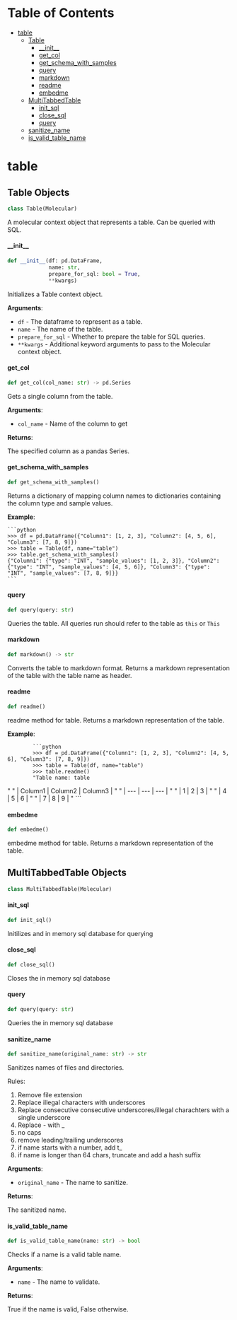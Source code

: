 # Table of Contents

* [table](#modaic.context.table)
  * [Table](#modaic.context.table.Table)
    * [\_\_init\_\_](#modaic.context.table.Table.__init__)
    * [get\_col](#modaic.context.table.Table.get_col)
    * [get\_schema\_with\_samples](#modaic.context.table.Table.get_schema_with_samples)
    * [query](#modaic.context.table.Table.query)
    * [markdown](#modaic.context.table.Table.markdown)
    * [readme](#modaic.context.table.Table.readme)
    * [embedme](#modaic.context.table.Table.embedme)
  * [MultiTabbedTable](#modaic.context.table.MultiTabbedTable)
    * [init\_sql](#modaic.context.table.MultiTabbedTable.init_sql)
    * [close\_sql](#modaic.context.table.MultiTabbedTable.close_sql)
    * [query](#modaic.context.table.MultiTabbedTable.query)
  * [sanitize\_name](#modaic.context.table.sanitize_name)
  * [is\_valid\_table\_name](#modaic.context.table.is_valid_table_name)

<a id="modaic.context.table"></a>

# table

<a id="modaic.context.table.Table"></a>

## Table Objects

```python
class Table(Molecular)
```

A molecular context object that represents a table. Can be queried with SQL.

<a id="modaic.context.table.Table.__init__"></a>

#### \_\_init\_\_

```python
def __init__(df: pd.DataFrame,
             name: str,
             prepare_for_sql: bool = True,
             **kwargs)
```

Initializes a Table context object.

**Arguments**:

- `df` - The dataframe to represent as a table.
- `name` - The name of the table.
- `prepare_for_sql` - Whether to prepare the table for SQL queries.
- `**kwargs` - Additional keyword arguments to pass to the Molecular context object.

<a id="modaic.context.table.Table.get_col"></a>

#### get\_col

```python
def get_col(col_name: str) -> pd.Series
```

Gets a single column from the table.

**Arguments**:

- `col_name` - Name of the column to get
  

**Returns**:

  The specified column as a pandas Series.

<a id="modaic.context.table.Table.get_schema_with_samples"></a>

#### get\_schema\_with\_samples

```python
def get_schema_with_samples()
```

Returns a dictionary of mapping column names to dictionaries containing the column type and sample values.

**Example**:

    ```python
    >>> df = pd.DataFrame({"Column1": [1, 2, 3], "Column2": [4, 5, 6], "Column3": [7, 8, 9]})
    >>> table = Table(df, name="table")
    >>> table.get_schema_with_samples()
    {"Column1": {"type": "INT", "sample_values": [1, 2, 3]}, "Column2": {"type": "INT", "sample_values": [4, 5, 6]}, "Column3": {"type": "INT", "sample_values": [7, 8, 9]}}
    ```

<a id="modaic.context.table.Table.query"></a>

#### query

```python
def query(query: str)
```

Queries the table. All queries run should refer to the table as `this` or `This`

<a id="modaic.context.table.Table.markdown"></a>

#### markdown

```python
def markdown() -> str
```

Converts the table to markdown format.
Returns a markdown representation of the table with the table name as header.

<a id="modaic.context.table.Table.readme"></a>

#### readme

```python
def readme()
```

readme method for table. Returns a markdown representation of the table.

**Example**:

            ```python
            >>> df = pd.DataFrame({"Column1": [1, 2, 3], "Column2": [4, 5, 6], "Column3": [7, 8, 9]})
            >>> table = Table(df, name="table")
            >>> table.readme()
            "Table name: table
"
            " | Column1 | Column2 | Column3 | 
"
            " | --- | --- | --- | 
"
            " | 1 | 2 | 3 | 
"
            " | 4 | 5 | 6 | 
"
            " | 7 | 8 | 9 | 
"
            ```

<a id="modaic.context.table.Table.embedme"></a>

#### embedme

```python
def embedme()
```

embedme method for table. Returns a markdown representation of the table.

<a id="modaic.context.table.MultiTabbedTable"></a>

## MultiTabbedTable Objects

```python
class MultiTabbedTable(Molecular)
```

<a id="modaic.context.table.MultiTabbedTable.init_sql"></a>

#### init\_sql

```python
def init_sql()
```

Initilizes and in memory sql database for querying

<a id="modaic.context.table.MultiTabbedTable.close_sql"></a>

#### close\_sql

```python
def close_sql()
```

Closes the in memory sql database

<a id="modaic.context.table.MultiTabbedTable.query"></a>

#### query

```python
def query(query: str)
```

Queries the in memory sql database

<a id="modaic.context.table.sanitize_name"></a>

#### sanitize\_name

```python
def sanitize_name(original_name: str) -> str
```

Sanitizes names of files and directories.

Rules:
1. Remove file extension
2. Replace illegal characters with underscores
3. Replace consecutive consecutive underscores/illegal charachters with a single underscore
4. Replace - with _
5. no caps
4. remove leading/trailing underscores
5. if name starts with a number, add t_
6. if name is longer than 64 chars, truncate and add a hash suffix

**Arguments**:

- `original_name` - The name to sanitize.
  

**Returns**:

  The sanitized name.

<a id="modaic.context.table.is_valid_table_name"></a>

#### is\_valid\_table\_name

```python
def is_valid_table_name(name: str) -> bool
```

Checks if a name is a valid table name.

**Arguments**:

- `name` - The name to validate.
  

**Returns**:

  True if the name is valid, False otherwise.

